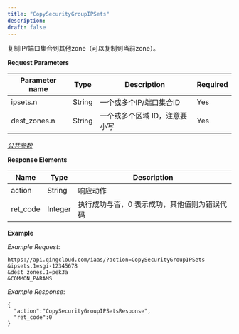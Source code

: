 ```yaml
---
title: "CopySecurityGroupIPSets"
description: 
draft: false
---
```




复制IP/端口集合到其他zone（可以复制到当前zone）。

**Request Parameters**

| Parameter name | Type | Description | Required |
| --- | --- | --- | --- |
| ipsets.n | String | 一个或多个IP/端口集合ID | Yes |
| dest_zones.n | String | 一个或多个区域 ID，注意要小写 | Yes |

[_公共参数_](../../parameters/)

**Response Elements**

| Name | Type | Description |
| --- | --- | --- |
| action | String | 响应动作 |
| ret_code | Integer | 执行成功与否，0 表示成功，其他值则为错误代码 |

**Example**

_Example Request_:

```
https://api.qingcloud.com/iaas/?action=CopySecurityGroupIPSets
&ipsets.1=sgi-12345678
&dest_zones.1=pek3a
&COMMON_PARAMS
```

_Example Response_:

```
{
  "action":"CopySecurityGroupIPSetsResponse",
  "ret_code":0
}
```
